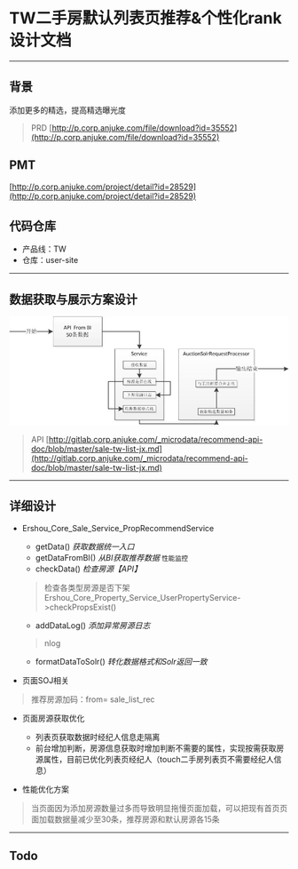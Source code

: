 # TW二手房默认列表页推荐&个性化rank设计文档

* * *

## 背景
添加更多的精选，提高精选曝光度
> PRD   [http://p.corp.anjuke.com/file/download?id=35552](http://p.corp.anjuke.com/file/download?id=35552)

## PMT
[http://p.corp.anjuke.com/project/detail?id=28529](http://p.corp.anjuke.com/project/detail?id=28529)

## 代码仓库
- 产品线：TW
- 仓库：user-site

* * *

## 数据获取与展示方案设计
![](tw_recomm_dataflow.jpg)
> API [http://gitlab.corp.anjuke.com/_microdata/recommend-api-doc/blob/master/sale-tw-list-jx.md](http://gitlab.corp.anjuke.com/_microdata/recommend-api-doc/blob/master/sale-tw-list-jx.md)

* * *

## 详细设计

- Ershou_Core_Sale_Service_PropRecommendService
	- getData() *获取数据统一入口* 
	- getDataFromBI() *从BI获取推荐数据* `性能监控`
	- checkData() *检查房源【API】*
	> 检查各类型房源是否下架 Ershou_Core_Property_Service_UserPropertyService->checkPropsExist()
	- addDataLog() *添加异常房源日志*
	> nlog
	- formatDataToSolr() *转化数据格式和Solr返回一致*

- 页面SOJ相关
> 推荐房源加码：from= sale_list_rec

- 页面房源获取优化
	-  列表页获取数据时经纪人信息走隔离
	- 前台增加判断，房源信息获取时增加判断不需要的属性，实现按需获取房源属性，目前已优化列表页经纪人（touch二手房列表页不需要经纪人信息）

- 性能优化方案
> 当页面因为添加房源数量过多而导致明显拖慢页面加载，可以把现有首页页面加载数据量减少至30条，推荐房源和默认房源各15条

* * *

## Todo
